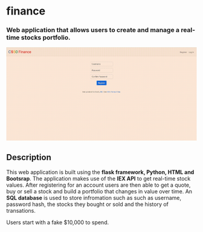 # finance
### Web application that allows users to create and manage a real-time stocks portfolio. 


![](/static/finance.gif)


## Description

This web application is built using the **flask framework, Python, HTML and Bootsrap**. The application makes use of the **IEX API** to get real-time stock values. After registering for an account users are then able to get a quote, buy or sell a stock and build a portfolio that changes in value over time. An **SQL database** is used to store infromation such as such as username, password hash, the stocks they bought or sold and the history of transations. 

Users start with a fake $10,000 to spend.
